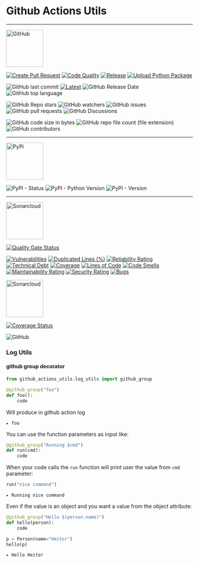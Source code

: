 # Github Actions Utils

---
<a href="https://github.com/heitorpolidoro/github_actions_utils" >
  <img src="https://pngimg.com/uploads/github/github_PNG15.png" alt="GitHub" style="height:100px;">
</a>

[![Create Pull Request](https://github.com/heitorpolidoro/github_actions_utils/actions/workflows/create.yml/badge.svg)](https://github.com/heitorpolidoro/github_actions_utils/actions/workflows/create.yml)
[![Code Quality](https://github.com/heitorpolidoro/github_actions_utils/actions/workflows/ci_cd.yml/badge.svg)](https://github.com/heitorpolidoro/github_actions_utils/actions/workflows/ci_cd.yml)
[![Release](https://github.com/heitorpolidoro/github_actions_utils/actions/workflows/release.yml/badge.svg)](https://github.com/heitorpolidoro/github_actions_utils/actions/workflows/release.yml)
[![Upload Python Package](https://github.com/heitorpolidoro/github_actions_utils/actions/workflows/python-publish.yml/badge.svg)](https://github.com/heitorpolidoro/github_actions_utils/actions/workflows/python-publish.yml)

![GitHub last commit](https://img.shields.io/github/last-commit/heitorpolidoro/github_actions_utils)
[![Latest](https://img.shields.io/github/release/heitorpolidoro/github_actions_utils.svg?label=latest)](https://github.com/heitorpolidoro/github_actions_utils/releases/latest)
![GitHub Release Date](https://img.shields.io/github/release-date/heitorpolidoro/github_actions_utils)
![GitHub top language](https://img.shields.io/github/languages/top/heitorpolidoro/github_actions_utils)

<!--
![GitHub commits since latest release (by SemVer including pre-releases)](https://img.shields.io/github/commits-since/heitorpolidoro/github_actions_utils/latest)
![GitHub commit activity (branch)](https://img.shields.io/github/commit-activity/w/heitorpolidoro/github_actions_utils)
-->

![GitHub Repo stars](https://img.shields.io/github/stars/heitorpolidoro/github_actions_utils)
![GitHub watchers](https://img.shields.io/github/watchers/heitorpolidoro/github_actions_utils)
![GitHub issues](https://img.shields.io/github/issues/heitorpolidoro/github_actions_utils)
![GitHub pull requests](https://img.shields.io/github/issues-pr/heitorpolidoro/github_actions_utils)
![GitHub Discussions](https://img.shields.io/github/discussions/heitorpolidoro/github_actions_utils)

![GitHub code size in bytes](https://img.shields.io/github/languages/code-size/heitorpolidoro/github_actions_utils)
![GitHub repo file count (file extension)](https://img.shields.io/github/directory-file-count/heitorpolidoro/github_actions_utils/github_actions_utils)
![GitHub contributors](https://img.shields.io/github/contributors-anon/heitorpolidoro/github_actions_utils)

<!--
![GitHub all releases](https://img.shields.io/github/downloads/heitorpolidoro/github_actions_utils/total)
-->
---

<a href="https://pypi.org/project/github-actions-utils/" >
  <img src="https://pypi.org/static/images/logo-large.9f732b5f.svg" alt="PyPi" style="height:100px;">
</a>

![PyPI - Status](https://img.shields.io/pypi/status/github_actions_utils)
![PyPI - Python Version](https://img.shields.io/pypi/pyversions/github_actions_utils)
![PyPI - Version](https://img.shields.io/pypi/v/github_actions_utils)
<!-- # TODO pip cache
![PyPI - Downloads](https://img.shields.io/pypi/dm/github_actions_utils)
-->

---
<a href="https://sonarcloud.io/project/overview?id=heitorpolidoro_github_actions_utils" >
  <img src="https://community.finos.org/img/vendors/sonarcloud-logo.png" alt="Sonarcloud" style="height:100px;">
</a>

[![Quality Gate Status](https://sonarcloud.io/api/project_badges/measure?project=heitorpolidoro_github_actions_utils&metric=alert_status)](https://sonarcloud.io/summary/new_code?id=heitorpolidoro_github_actions_utils)

[![Vulnerabilities](https://sonarcloud.io/api/project_badges/measure?project=heitorpolidoro_github_actions_utils&metric=vulnerabilities)](https://sonarcloud.io/summary/new_code?id=heitorpolidoro_github_actions_utils)
[![Duplicated Lines (%)](https://sonarcloud.io/api/project_badges/measure?project=heitorpolidoro_github_actions_utils&metric=duplicated_lines_density)](https://sonarcloud.io/summary/new_code?id=heitorpolidoro_github_actions_utils)
[![Reliability Rating](https://sonarcloud.io/api/project_badges/measure?project=heitorpolidoro_github_actions_utils&metric=reliability_rating)](https://sonarcloud.io/summary/new_code?id=heitorpolidoro_github_actions_utils)
[![Technical Debt](https://sonarcloud.io/api/project_badges/measure?project=heitorpolidoro_github_actions_utils&metric=sqale_index)](https://sonarcloud.io/summary/new_code?id=heitorpolidoro_github_actions_utils)
[![Coverage](https://sonarcloud.io/api/project_badges/measure?project=heitorpolidoro_github_actions_utils&metric=coverage)](https://sonarcloud.io/summary/new_code?id=heitorpolidoro_github_actions_utils)
[![Lines of Code](https://sonarcloud.io/api/project_badges/measure?project=heitorpolidoro_github_actions_utils&metric=ncloc)](https://sonarcloud.io/summary/new_code?id=heitorpolidoro_github_actions_utils)
[![Code Smells](https://sonarcloud.io/api/project_badges/measure?project=heitorpolidoro_github_actions_utils&metric=code_smells)](https://sonarcloud.io/summary/new_code?id=heitorpolidoro_github_actions_utils)
[![Maintainability Rating](https://sonarcloud.io/api/project_badges/measure?project=heitorpolidoro_github_actions_utils&metric=sqale_rating)](https://sonarcloud.io/summary/new_code?id=heitorpolidoro_github_actions_utils)
[![Security Rating](https://sonarcloud.io/api/project_badges/measure?project=heitorpolidoro_github_actions_utils&metric=security_rating)](https://sonarcloud.io/summary/new_code?id=heitorpolidoro_github_actions_utils)
[![Bugs](https://sonarcloud.io/api/project_badges/measure?project=heitorpolidoro_github_actions_utils&metric=bugs)](https://sonarcloud.io/summary/new_code?id=heitorpolidoro_github_actions_utils)


<a href="https://coveralls.io/github/heitorpolidoro/github_actions_utils">
  <img src="https://camo.githubusercontent.com/e66287f3f07172ea5536b34b3c4d02b03dee5901aecd641bb15b95549dfdd147/68747470733a2f2f73332e616d617a6f6e6177732e636f6d2f6173736574732e636f766572616c6c732e696f2f636f766572616c6c735f6c6f676f747970652d30312e706e67" alt="Sonarcloud" style="height:100px">
</a>

[![Coverage Status](https://coveralls.io/repos/github/heitorpolidoro/github_actions_utils/badge.svg?branch=master)](https://coveralls.io/github/heitorpolidoro/github_actions_utils?branch=master)

![GitHub](https://img.shields.io/github/license/heitorpolidoro/github_actions_utils)

### Log Utils
#### github group decorator
```python
from github_actions_utils.log_utils import github_group

@github_group("foo")
def foo():
    code
```
Will produce in github action log
```log
▸ foo
```
You can use the function parameters as input like:
```python
@github_group("Running $cmd")
def run(cmd):
    code
```
When your code calls the `run` function will print user the value from `cmd` parameter:
```python
run("nice command")
```
```log
▸ Running nice command
```
Even if the value is an object and you want a value from the object attribute:
```python
@github_group("Hello $(person.name)")
def hello(person):
    code
```
```python
p = Person(name="Heitor")
hello(p)
```
```log
▸ Hello Heitor
```
